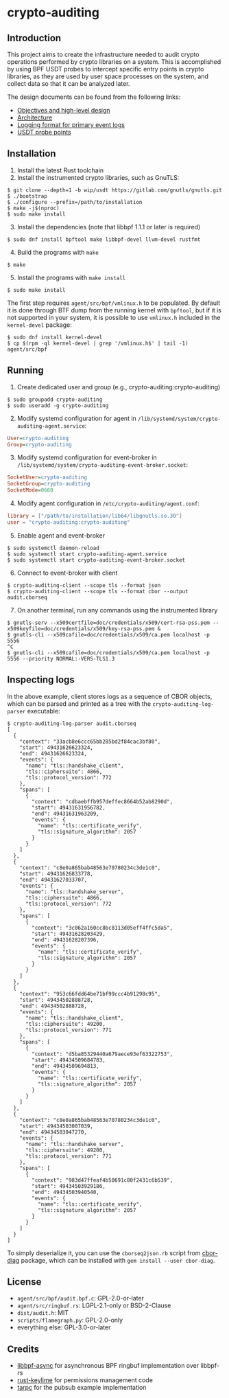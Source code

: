 # crypto-auditing

## Introduction

This project aims to create the infrastructure needed to audit crypto
operations performed by crypto libraries on a system. This is accomplished by
using BPF USDT probes to intercept specific entry points in crypto libraries,
as they are used by user space processes on the system, and collect data so that
it can be analyzed later.

The design documents can be found from the following links:

- [Objectives and high-level design](docs/objectives.md)
- [Architecture](docs/architecture.md)
- [Logging format for primary event logs](docs/logging-format.md)
- [USDT probe points](docs/probe-points.md)

## Installation

1. Install the latest Rust toolchain
2. Install the instrumented crypto libraries, such as GnuTLS:
```console
$ git clone --depth=1 -b wip/usdt https://gitlab.com/gnutls/gnutls.git
$ ./bootstrap
$ ./configure --prefix=/path/to/installation
$ make -j$(nproc)
$ sudo make install
```
3. Install the dependencies (note that libbpf 1.1.1 or later is required)
```console
$ sudo dnf install bpftool make libbpf-devel llvm-devel rustfmt
```
4. Build the programs with `make`
```console
$ make
```
5. Install the programs with `make install`
```console
$ sudo make install
```

The first step requires `agent/src/bpf/vmlinux.h` to be populated. By
default it is done through BTF dump from the running kernel with
`bpftool`, but if it is not supported in your system, it is possible
to use `vmlinux.h` included in the `kernel-devel` package:

```console
$ sudo dnf install kernel-devel
$ cp $(rpm -ql kernel-devel | grep '/vmlinux.h$' | tail -1) agent/src/bpf
```

## Running

1. Create dedicated user and group (e.g., crypto-auditing:crypto-auditing)
```console
$ sudo groupadd crypto-auditing
$ sudo useradd -g crypto-auditing
```
2. Modify systemd configuration for agent in `/lib/systemd/system/crypto-auditing-agent.service`:
```ini
User=crypto-auditing
Group=crypto-auditing
```
3. Modify systemd configuration for event-broker in `/lib/systemd/system/crypto-auditing-event-broker.socket`:
```ini
SocketUser=crypto-auditing
SocketGroup=crypto-auditing
SocketMode=0660
```
4. Modify agent configuration in `/etc/crypto-auditing/agent.conf`:
```toml
library = ["/path/to/installation/lib64/libgnutls.so.30"]
user = "crypto-auditing:crypto-auditing"
```
5. Enable agent and event-broker
```console
$ sudo systemctl daemon-reload
$ sudo systemctl start crypto-auditing-agent.service
$ sudo systemctl start crypto-auditing-event-broker.socket
```
6. Connect to event-broker with client
```console
$ crypto-auditing-client --scope tls --format json
$ crypto-auditing-client --scope tls --format cbor --output audit.cborseq
```
7. On another terminal, run any commands using the instrumented library
```console
$ gnutls-serv --x509certfile=doc/credentials/x509/cert-rsa-pss.pem --x509keyfile=doc/credentials/x509/key-rsa-pss.pem &
$ gnutls-cli --x509cafile=doc/credentials/x509/ca.pem localhost -p 5556
^C
$ gnutls-cli --x509cafile=doc/credentials/x509/ca.pem localhost -p 5556 --priority NORMAL:-VERS-TLS1.3
```

## Inspecting logs

In the above example, client stores logs as a sequence of
CBOR objects, which can be parsed and printed as a tree with the
`crypto-auditing-log-parser` executable:
```console
$ crypto-auditing-log-parser audit.cborseq
[
  {
    "context": "33acb8e6ccc65bb285bd2f84cac3bf80",
    "start": 49431626623324,
    "end": 49431626623324,
    "events": {
      "name": "tls::handshake_client",
      "tls::ciphersuite": 4866,
      "tls::protocol_version": 772
    },
    "spans": [
      {
        "context": "cdbaebffb957deffec8664b52ab8290d",
        "start": 49431631956782,
        "end": 49431631963209,
        "events": {
          "name": "tls::certificate_verify",
          "tls::signature_algorithm": 2057
        }
      }
    ]
  },
  {
    "context": "c8e0a865bab48563e70780234c3de1c0",
    "start": 49431626833778,
    "end": 49431627033707,
    "events": {
      "name": "tls::handshake_server",
      "tls::ciphersuite": 4866,
      "tls::protocol_version": 772
    },
    "spans": [
      {
        "context": "3c062a160cc8bc8113d05eff4ffc5da5",
        "start": 49431628203429,
        "end": 49431628207396,
        "events": {
          "name": "tls::certificate_verify",
          "tls::signature_algorithm": 2057
        }
      }
    ]
  },
  {
    "context": "953c66fdd64be71bf99ccc4b91298c95",
    "start": 49434502888728,
    "end": 49434502888728,
    "events": {
      "name": "tls::handshake_client",
      "tls::ciphersuite": 49200,
      "tls::protocol_version": 771
    },
    "spans": [
      {
        "context": "d5ba85329440a679aece93ef63322753",
        "start": 49434509684783,
        "end": 49434509694813,
        "events": {
          "name": "tls::certificate_verify",
          "tls::signature_algorithm": 2057
        }
      }
    ]
  },
  {
    "context": "c8e0a865bab48563e70780234c3de1c0",
    "start": 49434503007039,
    "end": 49434503047270,
    "events": {
      "name": "tls::handshake_server",
      "tls::ciphersuite": 49200,
      "tls::protocol_version": 771
    },
    "spans": [
      {
        "context": "983d47ffeaf4b50691c80f2431c6b539",
        "start": 49434503929186,
        "end": 49434503940540,
        "events": {
          "name": "tls::certificate_verify",
          "tls::signature_algorithm": 2057
        }
      }
    ]
  }
]
```

To simply deserialize it, you can use the `cborseq2json.rb` script
from [cbor-diag](https://github.com/cabo/cbor-diag) package, which can
be installed with `gem install --user cbor-diag`.

## License

- `agent/src/bpf/audit.bpf.c`: GPL-2.0-or-later
- `agent/src/ringbuf.rs`: LGPL-2.1-only or BSD-2-Clause
- `dist/audit.h`: MIT
- `scripts/flamegraph.py`: GPL-2.0-only
- everything else: GPL-3.0-or-later

## Credits

- [libbpf-async](https://github.com/fujita/libbpf-async) for asynchronous BPF ringbuf implementation over libbpf-rs
- [rust-keylime](https://github.com/keylime/rust-keylime/) for permissions management code
- [tarpc](https://github.com/google/tarpc) for the pubsub example implementation
